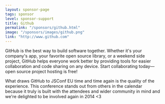 ```yaml
---
layout: sponsor-page
tags: sponsor
level: sponsor-support
title: Github
permalink: "/sponsors/github.html"
image: "/sponsors/images/github.png"
link: "http://www.github.com"
---
```


GitHub is the best way to build software together. Whether it's your company's app, your favorite open source library, or a weekend side project, GitHub helps everyone work better by providing tools for easier collaboration and code sharing on any device. Start collaborating today—open source project hosting is free!

What draws GitHub to JSConf EU time and time again is the quality of the experience. This conference stands out from others in the calendar because it truly is built with the attendees and wider community in mind and we're delighted to be involved again in 2014 &lt;3
